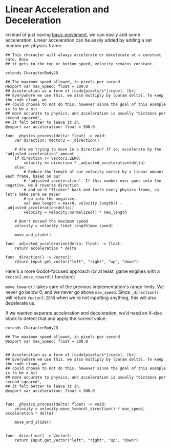 # Linear Acceleration and Deceleration

Instead of just having [basic movement](./basic.md), we can easily add some
acceleration. Linear acceleration can be easily added by adding a set number per
physics frame.

```gdscript
## This character will always accelerate or decelerate at a constant rate. Once
## it gets to the top or bottom speed, velocity remains constant.

extends CharacterBody2D

## The maximum speed allowed, in pixels per second
@export var max_speed: float = 200.0
## Acceleration as a form of [code]pixels/s²[/code]. [br]
## Everywhere we use this, we also multiply by [param delta]. To keep the code clean, we
## could choose to not do this, however since the goal of this example is to be a bit
## more accurate to physics, and acceleration is usually "distance per second squared",
## it felt better to leave it in.
@export var acceleration: float = 500.0

func _physics_process(delta: float) -> void:
	var direction: Vector2 = _direction()

	# Are we trying to move in a direction? If so, accelerate by the "adjusted acceleration" amount
	if direction != Vector2.ZERO:
		velocity += direction * _adjusted_acceleration(delta)
	else:
		# Reduce the length of our velocity vector by a linear amount each frame, based on our
		# "adjusted acceleration". If this number ever goes into the negative, we'd reverse direction
		# and we'd "flicker" back and forth every physics frame, so let's make sure we never
		# go into the negative.
		var new_length = max(0, velocity.length() - _adjusted_acceleration(delta))
		velocity = velocity.normalized() * new_length

	# Don't exceed the maximum speed
	velocity = velocity.limit_length(max_speed)

	move_and_slide()

func _adjusted_acceleration(delta: float) -> float:
	return acceleration * delta

func _direction() -> Vector2:
	return Input.get_vector("left", "right", "up", "down")
```

Here's a more Godot-focused approach (or at least, game engines with a
`Vector2.move_toward()` function):

`move_toward()` takes care of the previous implementation's range limits. We
never go below 0, and we never go above `max_speed`. Since `_direction()` will
return `Vector2.ZERO` when we're not inputting anything, this will also
decelerate us.

If we wanted separate acceleration and deceleration, we'd need an if-else block
to detect that and apply the correct value.

```gdscript
extends CharacterBody2D

## The maximum speed allowed, in pixels per second
@export var max_speed: float = 200.0


## Acceleration as a form of [code]pixels/s²[/code]. [br]
## Everywhere we use this, we also multiply by [param delta]. To keep the code clean, we
## could choose to not do this, however since the goal of this example is to be a bit
## more accurate to physics, and acceleration is usually "distance per second squared",
## it felt better to leave it in.
@export var acceleration: float = 500.0


func _physics_process(delta: float) -> void:
	velocity = velocity.move_toward(_direction() * max_speed, acceleration * delta)

	move_and_slide()


func _direction() -> Vector2:
	return Input.get_vector("left", "right", "up", "down")
```
